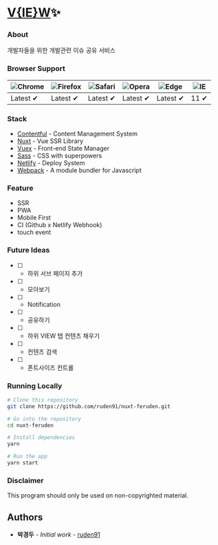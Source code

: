 # [V{IE}W](https://blog.feruden.com/)✨

### About

개발자들을 위한 개발관련 이슈 공유 서비스

### Browser Support

| ![Chrome](https://raw.github.com/alrra/browser-logos/master/src/chrome/chrome_48x48.png) | ![Firefox](https://raw.github.com/alrra/browser-logos/master/src/firefox/firefox_48x48.png) | ![Safari](https://raw.github.com/alrra/browser-logos/master/src/safari/safari_48x48.png) | ![Opera](https://raw.github.com/alrra/browser-logos/master/src/opera/opera_48x48.png) | ![Edge](https://raw.github.com/alrra/browser-logos/master/src/edge/edge_48x48.png) | ![IE](https://raw.github.com/alrra/browser-logos/master/src/archive/internet-explorer_9-11/internet-explorer_9-11_48x48.png) |
| ---------------------------------------------------------------------------------------- | ------------------------------------------------------------------------------------------- | ---------------------------------------------------------------------------------------- | ------------------------------------------------------------------------------------- | ---------------------------------------------------------------------------------- | ---------------------------------------------------------------------------------------------------------------------------- |
| Latest ✔                                                                                 | Latest ✔                                                                                    | Latest ✔                                                                                 | Latest ✔                                                                              | Latest ✔                                                                           | 11 ✔                                                                                                                         |

### Stack

- [Contentful](https://www.contentful.com/) - Content Management System
- [Nuxt](https://ko.nuxtjs.org/) - Vue SSR Library
- [Vuex](https://vuex.vuejs.org/kr/) - Front-end State Manager
- [Sass](https://www.styled-components.com/) - CSS with superpowers
- [Netlify](https://www.netlify.com/) - Deploy System
- [Webpack](https://webpack.js.org/) - A module bundler for Javascript

### Feature

- SSR
- PWA
- Mobile First
- CI (Github x Netlify Webhook)
- touch event

### Future Ideas

- [ ] - 하위 서브 페이지 추가
- [ ] - 모아보기
- [ ] - Notification
- [ ] - 공유하기
- [ ] - 하위 VIEW 탭 컨텐츠 채우기
- [ ] - 컨텐츠 검색
- [ ] - 폰트사이즈 컨트롤

### Running Locally

```bash
# Clone this repository
git clone https://github.com/ruden91/nuxt-feruden.git

# Go into the repository
cd nuxt-feruden

# Install dependencies
yarn

# Run the app
yarn start
```

### Disclaimer

This program should only be used on non-copyrighted material.

## Authors

- **박경두** - _Initial work_ - [ruden91](https://github.com/ruden91)
